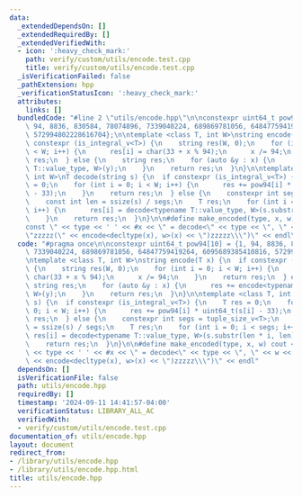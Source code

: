 ```yaml
---
data:
  _extendedDependsOn: []
  _extendedRequiredBy: []
  _extendedVerifiedWith:
  - icon: ':heavy_check_mark:'
    path: verify/custom/utils/encode.test.cpp
    title: verify/custom/utils/encode.test.cpp
  _isVerificationFailed: false
  _pathExtension: hpp
  _verificationStatusIcon: ':heavy_check_mark:'
  attributes:
    links: []
  bundledCode: "#line 2 \"utils/encode.hpp\"\n\nconstexpr uint64_t pow94[10] = {1,\
    \ 94, 8836, 830584, 78074896, 7339040224, 689869781056, 64847759419264, 6095689385410816,\
    \ 572994802228616704};\n\ntemplate <class T, int W>\nstring encode(T x) {\n  if\
    \ constexpr (is_integral_v<T>) {\n    string res(W, 0);\n    for (int i = 0; i\
    \ < W; i++) {\n      res[i] = char(33 + x % 94);\n      x /= 94;\n    }\n    return\
    \ res;\n  } else {\n    string res;\n    for (auto &y : x) {\n      res += encode<typename\
    \ T::value_type, W>(y);\n    }\n    return res;\n  }\n}\n\ntemplate <class T,\
    \ int W>\nT decode(string s) {\n  if constexpr (is_integral_v<T>) {\n    T res\
    \ = 0;\n    for (int i = 0; i < W; i++) {\n      res += pow94[i] * uint64_t(s[i]\
    \ - 33);\n    }\n    return res;\n  } else {\n    constexpr int segs = tuple_size_v<T>;\n\
    \    const int len = ssize(s) / segs;\n    T res;\n    for (int i = 0; i < segs;\
    \ i++) {\n      res[i] = decode<typename T::value_type, W>(s.substr(len * i, len));\n\
    \    }\n    return res;\n  }\n}\n\n#define make_encoded(type, x, w) cout << \"\
    const \" << type << ' ' << #x << \" = decode<\" << type << \", \" << w << \">(R\\\
    \"zzzzz(\" << encode<decltype(x), w>(x) << \")zzzzz\\\")\" << endl\n"
  code: "#pragma once\n\nconstexpr uint64_t pow94[10] = {1, 94, 8836, 830584, 78074896,\
    \ 7339040224, 689869781056, 64847759419264, 6095689385410816, 572994802228616704};\n\
    \ntemplate <class T, int W>\nstring encode(T x) {\n  if constexpr (is_integral_v<T>)\
    \ {\n    string res(W, 0);\n    for (int i = 0; i < W; i++) {\n      res[i] =\
    \ char(33 + x % 94);\n      x /= 94;\n    }\n    return res;\n  } else {\n   \
    \ string res;\n    for (auto &y : x) {\n      res += encode<typename T::value_type,\
    \ W>(y);\n    }\n    return res;\n  }\n}\n\ntemplate <class T, int W>\nT decode(string\
    \ s) {\n  if constexpr (is_integral_v<T>) {\n    T res = 0;\n    for (int i =\
    \ 0; i < W; i++) {\n      res += pow94[i] * uint64_t(s[i] - 33);\n    }\n    return\
    \ res;\n  } else {\n    constexpr int segs = tuple_size_v<T>;\n    const int len\
    \ = ssize(s) / segs;\n    T res;\n    for (int i = 0; i < segs; i++) {\n     \
    \ res[i] = decode<typename T::value_type, W>(s.substr(len * i, len));\n    }\n\
    \    return res;\n  }\n}\n\n#define make_encoded(type, x, w) cout << \"const \"\
    \ << type << ' ' << #x << \" = decode<\" << type << \", \" << w << \">(R\\\"zzzzz(\"\
    \ << encode<decltype(x), w>(x) << \")zzzzz\\\")\" << endl"
  dependsOn: []
  isVerificationFile: false
  path: utils/encode.hpp
  requiredBy: []
  timestamp: '2024-09-11 14:41:57-04:00'
  verificationStatus: LIBRARY_ALL_AC
  verifiedWith:
  - verify/custom/utils/encode.test.cpp
documentation_of: utils/encode.hpp
layout: document
redirect_from:
- /library/utils/encode.hpp
- /library/utils/encode.hpp.html
title: utils/encode.hpp
---
```

